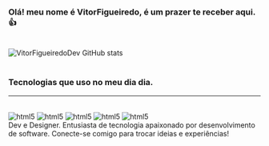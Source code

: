 ### Olá! meu nome é VitorFigueiredo, é um prazer te receber aqui.👍 <br><br/>
![VitorFigueiredoDev GitHub stats](https://github-readme-stats.vercel.app/api?username=VitorFigueiredoDev&show_icons=true&theme=synthwave)
<br><br/>
### Tecnologias que uso no meu dia dia.
<hr><br>
<div style="display: inline-block;">
    <img  align="center" src="https://img.shields.io/badge/HTML5-E34F26?style=for-the-badge&logo=html5&logoColor=white" alt="html5">
    <img  align="center" src="https://img.shields.io/badge/CSS3-1572B6?style=for-the-badge&logo=css3&logoColor=white" alt="html5">
    <img  align="center" src="https://img.shields.io/badge/JavaScript-F7DF1E?style=for-the-badge&logo=javascript&logoColor=black" alt="html5">
    <img  align="center" src="https://img.shields.io/badge/Java-ED8B00?style=for-the-badge&logo=openjdk&logoColor=white" alt="html5">
    <img  align="center" src="https://img.shields.io/badge/React-20232A?style=for-the-badge&logo=react&logoColor=61DAFB" alt="html5">
</div>
<br>
Dev e Designer. Entusiasta de tecnologia apaixonado por desenvolvimento de software. Conecte-se comigo para trocar ideias e experiências!
